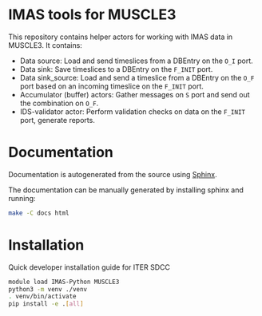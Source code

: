 # IMAS tools for MUSCLE3
This repository contains helper actors for working with IMAS data in MUSCLE3.
It contains:

* Data source: Load and send timeslices from a DBEntry on the `O_I` port.
* Data sink: Save timeslices to a DBEntry on the `F_INIT` port.
* Data sink_source: Load and send a timeslice from a DBEntry on the `O_F` port based on an incoming timeslice on the `F_INIT` port.
* Accumulator (buffer) actors: Gather messages on `S` port and send out the combination on `O_F`.
* IDS-validator actor: Perform validation checks on data on the `F_INIT` port, generate reports.

# Documentation
Documentation is autogenerated from the source using [Sphinx](http://sphinx-doc.org/).

The documentation can be manually generated by installing sphinx and running:

```bash
make -C docs html
```

# Installation
Quick developer installation guide for ITER SDCC

```bash
module load IMAS-Python MUSCLE3
python3 -m venv ./venv
. venv/bin/activate
pip install -e .[all]
```
